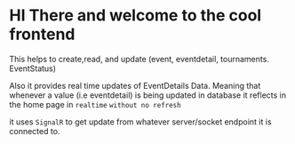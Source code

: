 # HI There and welcome to the cool frontend

This helps to create,read, and update (event, eventdetail, tournaments. EventStatus)

Also it provides real time updates of EventDetails Data. 
Meaning that whenever a value (i.e eventdetail) is being updated in database it reflects in the home page in `realtime` `without no refresh`

it uses `SignalR` to get update from whatever server/socket endpoint it is connected to. 

